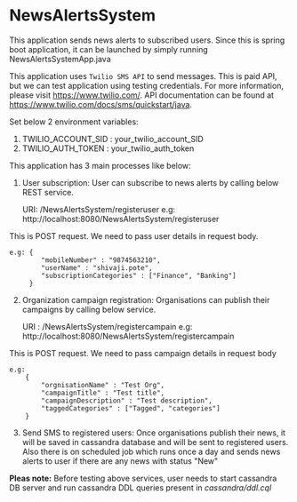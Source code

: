 # **NewsAlertsSystem**
This application sends news alerts to subscribed users. Since this is spring boot application, it can be launched by simply running NewsAlertsSystemApp.java

This application uses `Twilio SMS API` to send messages. This is paid API, but we can test application using testing credentials. For more information, please visit https://www.twilio.com/. API documentation can be found at https://www.twilio.com/docs/sms/quickstart/java. 

Set below 2 environment variables:

1. TWILIO_ACCOUNT_SID : your_twilio_account_SID
2. TWILIO_AUTH_TOKEN : your_twilio_auth_token

This application has 3 main processes like below:

1. User subscription:
    User can subscribe to news alerts by calling below REST service.
    
    
	URI: /NewsAlertsSystem/registeruser
	e.g: http://localhost:8080/NewsAlertsSystem/registeruser
	
This is POST request. We need to pass user details in request body. 

	e.g: {
         	"mobileNumber" : "9874563210",
         	"userName" : "shivaji.pote",
         	"subscriptionCategories" : ["Finance", "Banking"]
         }

2. Organization campaign registration:
    Organisations can publish their campaigns by calling below service.
    
	
	 URI :  /NewsAlertsSystem/registercampain
	 e.g: 	http://localhost:8080/NewsAlertsSystem/registercampain
 
This is POST request. We need to pass campaign details in request body
	
	e.g:
		{
        	"orgnisationName" : "Test Org",
        	"campaignTitle" : "Test title",
        	"campaignDescription" : "Test description",
        	"taggedCategories" : ["Tagged", "categories"]
        }

3. Send SMS to registered users:
    Once organisations publish their news, it will be saved in cassandra database and will be sent to registered users. 
    Also there is on scheduled job which runs once a day and sends news alerts to user if there are any news with status "New"
	
**Pleas note:** Before testing above services, user needs to start cassandra DB server and run cassandra DDL queries present in _cassandra/ddl.cql_
